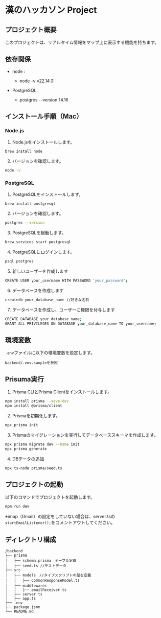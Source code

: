 # 漢のハッカソン Project

## プロジェクト概要
このプロジェクトは、リアルタイム情報をマップ上に表示する機能を持ちます。

## 依存関係
- node :
  - node -v
    v22.14.0

- PostgreSQL:
  - postgres --version
    14.16

## インストール手順（Mac）

### Node.js
1. Node.jsをインストールします。
```bash
brew install node
```

2. バージョンを確認します。
```bash
node -v
```

### PostgreSQL
1. PostgreSQLをインストールします。
```bash
brew install postgresql
```

2. バージョンを確認します。
```bash
postgres --version
```

3. PostgreSQLを起動します。
```bash
brew services start postgresql
```
4. PostgreSQLにログインします。
```bash
psql postgres
```
5. 新しいユーザーを作成します
```bash
CREATE USER your_username WITH PASSWORD 'your_password';
```
6. データベースを作成します
```bash
createdb your_database_name //好きな名前
```
7. データベースを作成し、ユーザーに権限を付与します
```bash
CREATE DATABASE your_database_name;
GRANT ALL PRIVILEGES ON DATABASE your_database_name TO your_username;
```
## 環境変数
`.env`ファイルに以下の環境変数を設定します。
```
backend/.env.sampleを参照

```

## Prisuma実行
1. Prisma CLIとPrisma Clientをインストールします。
```bash
npm install prisma --save-dev
npm install @prisma/client
```
2. Prismaを初期化します。
```bash
npx prisma init
```
3. Prismaのマイグレーションを実行してデータベーススキーマを作成します。
```bash
npx prisma migrate dev --name init
npx prisma generate
```
4. DBデータの追加
```bash
npx ts-node prisma/seed.ts
```


## プロジェクトの起動
以下のコマンドでプロジェクトを起動します。
```bash
npm run dev
```
※imap（Gmail）の設定をしていない場合は、server.tsの```startEmailListener();```をコメントアウトしてください。

## ディレクトリ構成
```
/backend
├── prisma
│   ├── schema.prisma　テーブル定義
│   ├── seed.ts //テストデータ
├── src
│   ├── models　//タイプスクリプトの型を定義
│   │   ├── CommonResponseModel.ts　
│   ├── middlewares　
│   │   ├── emailReceiver.ts
│   ├── server.ts
│   ├── app.ts
├── .env
├── package.json
└── README.md
```



